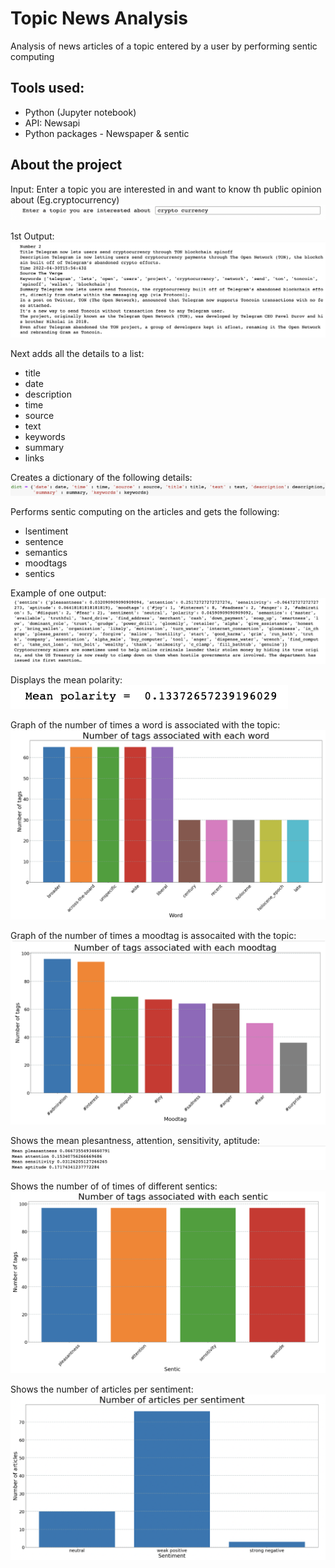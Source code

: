 # Topic News Analysis
Analysis of news articles of a topic entered by a user by performing sentic computing

## Tools used:
- Python (Jupyter notebook)
- API: Newsapi
- Python packages - Newspaper & sentic

## About the project
Input: Enter a topic you are interested in and want to know th public opinion about (Eg.cryptocurrency)
![alt text](https://github.com/Thesavagecoder7784/images/blob/master/Screenshot%202022-05-27%20at%207.12.45%20PM.png)

1st Output:
![alt text](https://github.com/Thesavagecoder7784/images/blob/master/Screenshot%202022-05-28%20at%203.23.40%20PM.png)

Next adds all the details to a list:
- title
- date
- description 
- time 
- source
- text 
- keywords 
- summary
- links

Creates a dictionary of the following details:
![alt text](https://github.com/Thesavagecoder7784/images/blob/master/Screenshot%202022-05-28%20at%203.27.02%20PM.png)

Performs sentic computing on the articles and gets the following:
- lsentiment 
- sentence
- semantics 
- moodtags 
- sentics   

Example of one output:
![alt text](https://github.com/Thesavagecoder7784/images/blob/master/Screenshot%202022-05-28%20at%203.29.26%20PM.png)

Displays the mean polarity:
![alt text](https://github.com/Thesavagecoder7784/images/blob/master/Screenshot%202022-05-28%20at%203.30.44%20PM.png)

Graph of the number of times a word is associated with the topic:
![alt text](https://github.com/Thesavagecoder7784/images/blob/master/Screenshot%202022-05-28%20at%203.31.02%20PM.png)

Graph of the number of times a moodtag is assocaited with the topic:
![alt text](https://github.com/Thesavagecoder7784/images/blob/master/Screenshot%202022-05-28%20at%203.31.10%20PM.png)

Shows the mean plesantness, attention, sensitivity, aptitude:
![alt text](https://github.com/Thesavagecoder7784/images/blob/master/Screenshot%202022-05-28%20at%203.32.25%20PM.png)

Shows the number of of times of different sentics:
![alt text](https://github.com/Thesavagecoder7784/images/blob/master/Screenshot%202022-05-28%20at%203.32.37%20PM.png)

Shows the number of articles per sentiment:
![alt text](https://github.com/Thesavagecoder7784/images/blob/master/Screenshot%202022-05-28%20at%203.32.49%20PM.png)


